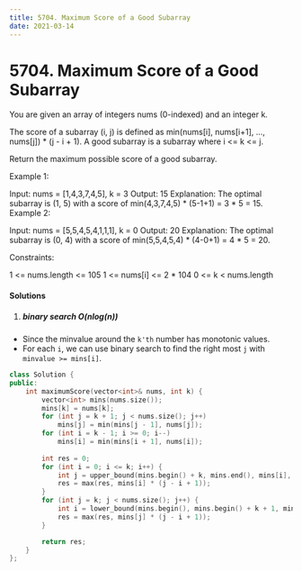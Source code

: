```yaml
---
title: 5704. Maximum Score of a Good Subarray
date: 2021-03-14
---
```


# 5704. Maximum Score of a Good Subarray

You are given an array of integers nums (0-indexed) and an integer k.

The score of a subarray (i, j) is defined as min(nums[i], nums[i+1], ..., nums[j]) * (j - i + 1). A good subarray is a subarray where i <= k <= j.

Return the maximum possible score of a good subarray.

 

Example 1:

Input: nums = [1,4,3,7,4,5], k = 3
Output: 15
Explanation: The optimal subarray is (1, 5) with a score of min(4,3,7,4,5) * (5-1+1) = 3 * 5 = 15. 
Example 2:

Input: nums = [5,5,4,5,4,1,1,1], k = 0
Output: 20
Explanation: The optimal subarray is (0, 4) with a score of min(5,5,4,5,4) * (4-0+1) = 4 * 5 = 20.
 

Constraints:

1 <= nums.length <= 105
1 <= nums[i] <= 2 * 104
0 <= k < nums.length


#### Solutions

1. ##### binary search O(nlog(n))

- Since the minvalue around the `k'th` number has monotonic values.
- For each `i`, we can use binary search to find the right most `j` with `minvalue >= mins[i]`.

```c++
class Solution {
public:
    int maximumScore(vector<int>& nums, int k) {
        vector<int> mins(nums.size());
        mins[k] = nums[k];
        for (int j = k + 1; j < nums.size(); j++)
            mins[j] = min(mins[j - 1], nums[j]);
        for (int i = k - 1; i >= 0; i--)
            mins[i] = min(mins[i + 1], nums[i]);
        
        int res = 0;
        for (int i = 0; i <= k; i++) {
            int j = upper_bound(mins.begin() + k, mins.end(), mins[i], greater<>()) - mins.begin() - 1;
            res = max(res, mins[i] * (j - i + 1));
        }
        for (int j = k; j < nums.size(); j++) {
            int i = lower_bound(mins.begin(), mins.begin() + k + 1, mins[j]) - mins.begin();
            res = max(res, mins[j] * (j - i + 1));
        }

        return res;
    }
};
```